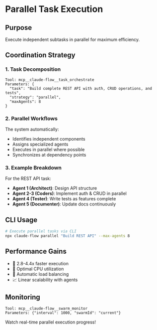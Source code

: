 # Parallel Task Execution

## Purpose
Execute independent subtasks in parallel for maximum efficiency.

## Coordination Strategy

### 1. Task Decomposition
```
Tool: mcp__claude-flow__task_orchestrate
Parameters: {
  "task": "Build complete REST API with auth, CRUD operations, and tests",
  "strategy": "parallel",
  "maxAgents": 8
}
```

### 2. Parallel Workflows
The system automatically:
- Identifies independent components
- Assigns specialized agents
- Executes in parallel where possible
- Synchronizes at dependency points

### 3. Example Breakdown
For the REST API task:
- **Agent 1 (Architect)**: Design API structure
- **Agent 2-3 (Coders)**: Implement auth & CRUD in parallel
- **Agent 4 (Tester)**: Write tests as features complete
- **Agent 5 (Documenter)**: Update docs continuously

## CLI Usage
```bash
# Execute parallel tasks via CLI
npx claude-flow parallel "Build REST API" --max-agents 8
```

## Performance Gains
- 🚀 2.8-4.4x faster execution
- 💪 Optimal CPU utilization
- 🔄 Automatic load balancing
- 📈 Linear scalability with agents

## Monitoring
```
Tool: mcp__claude-flow__swarm_monitor
Parameters: {"interval": 1000, "swarmId": "current"}
```

Watch real-time parallel execution progress!